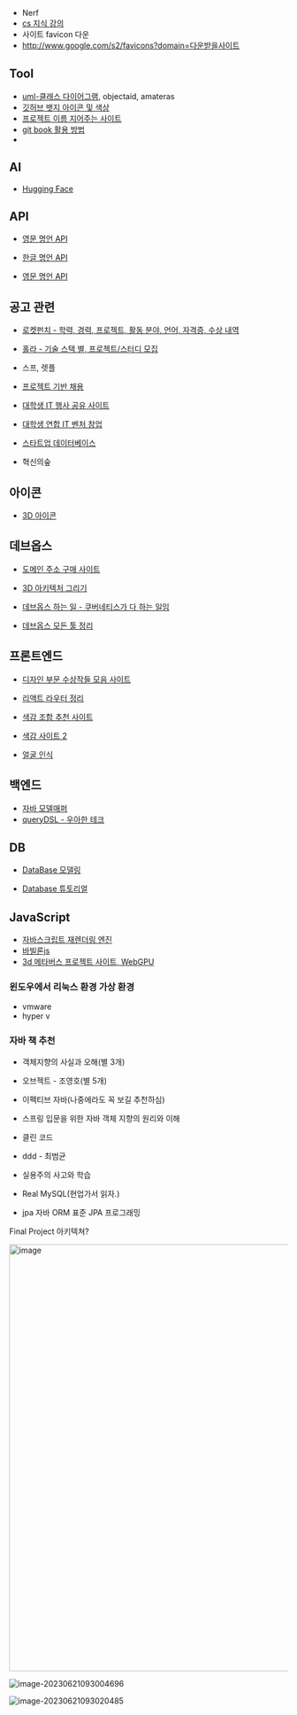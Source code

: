 - Nerf
- [cs 지식 강의](https://www.boostcourse.org/cs112)
- 사이트 favicon 다운
- http://www.google.com/s2/favicons?domain=다운받을사이트

## Tool

- [uml-클래스 다이어그램](https://staruml.io/), objectaid, amateras
- [깃허브 뱃지 아이콘 및 색상](https://simpleicons.org/)
- [프로젝트 이름 지어주는 사이트](https://namelix.com/)
- [git book 활용 방법](https://blog.chulgil.me/how-to-make-blog-using-github-5/)
- 



## AI

- [Hugging Face](https://huggingface.co/)



## API

- [영문 명언 API](https://github.com/natetyler/wikiquotes-api)

- [한글 명언 API](https://github.com/golbin/hubot-maxim)

- [영문 명언 API](https://favqs.com/api)

  

## 공고 관련

- [로켓펀치 - 학력, 경력, 프로젝트, 활동 분야, 언어,  자격증, 수상 내역](https://www.rocketpunch.com/)

- [홀라 - 기술 스택 별, 프로젝트/스터디 모집](https://holaworld.io/)

- 스프, 렛플

- [프로젝트 기반 채용](https://www.elancer.co.kr/list-enterprise)

- [대학생 IT 행사 공유 사이트](https://event-us.kr/sopt/event/67959)

- [대학생 연합 IT 벤처 창업](https://www.sopt.org/about)

- [스타트업 데이터베이스](https://thevc.kr/)

- 혁신의숲

## 아이콘

- [3D 아이콘](https://3dicons.co/)



## 데브옵스

- [도메인 주소 구매 사이트](https://www.gabia.com/)

- [3D 아키텍처 그리기](https://www.cloudcraft.co/)

- [데브옵스 하는 일 - 쿠버네티스가 다 하는 일임](https://www.codestates.com/blog/content/%EB%8D%B0%EB%B8%8C%EC%98%B5%EC%8A%A4-%EC%9D%B4%ED%95%B4%ED%95%98%EA%B8%B0)

- [데브옵스 모든 툴 정리](https://landscape.cncf.io/)

  

## 프론트엔드

- [디자인 부문 수상작들 모음 사이트](https://www.gdweb.co.kr/sub/list.asp?Txt_fgbn=7)

- [리액트 라우터 정리](https://velog.io/@kandy1002/React-Router-Dom-%EA%B0%9C%EB%85%90%EC%9E%A1%EA%B8%B0)

- [색감 조합 추천 사이트](https://colorhunt.co/)

- [색감 사이트 2](https://colorate.azurewebsites.net/ko/Color/FFFAEF)

- [얼굴 인식 ](MediaPipe)

  

## 백엔드

- [자바 모델매퍼](https://devwithpug.github.io/java/java-modelmapper/)
- [queryDSL - 우아한 테크](https://velog.io/@youngerjesus/%EC%9A%B0%EC%95%84%ED%95%9C-%ED%98%95%EC%A0%9C%EB%93%A4%EC%9D%98-Querydsl-%ED%99%9C%EC%9A%A9%EB%B2%95)



## DB

- [DataBase 모델링](https://www.en-core.com/eng/board/download?language=eng)

- [Database 튜토리얼](https://www.techonthenet.com/sql/select.php)

  

## JavaScript

- [자바스크립트 재렌더링 엔진](https://labs.phaser.io/index.html?dir=animation/&q=)
- [바빌론js](https://playground.babylonjs.com/#YCY2IL#9)
- [3d 메타버스 프로젝트 사이트, WebGPU](https://playground.babylonjs.com/#Z6SWJU#5)



### 윈도우에서 리눅스 환경 가상 환경

- vmware
- hyper v



### 자바 책 추천

- 객체지향의 사실과 오해(별 3개)

- 오브젝트 - 조영호(별 5개)

- 이펙티브 자바(나중에라도 꼭 보길 추천하심)

- 스프링 입문을 위한 자바 객체 지향의 원리와 이해

- 클린 코드

- ddd - 최범균

- 실용주의 사고와 학습

- Real MySQL(현업가서 읽자.)

- jpa 자바 ORM 표준 JPA 프로그래밍

  

Final Project 아키텍쳐?

<img width="771" alt="image" src="https://github.com/Subak-Uncle/Subak-Uncle/assets/115992753/7d073ffb-647a-4e20-a7b8-46bf9bed6041">



![image-20230621093004696](C:\Users\user\AppData\Roaming\Typora\typora-user-images\image-20230621093004696.png)



![image-20230621093020485](C:\Users\user\AppData\Roaming\Typora\typora-user-images\image-20230621093020485.png)
